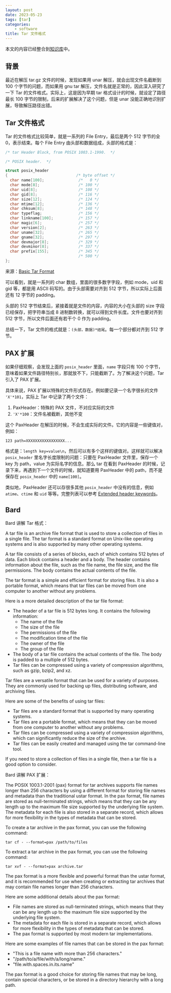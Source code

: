 ```yaml
---
layout: post
date: 2023-05-23
tags: [tar]
categories:
    - software
title: Tar 文件格式
---
```


本文的内容已经整合到[知识库](/kb/software/tar.html)中。

## 背景

最近在解压 tar.gz 文件的时候，发现如果用 unar 解压，就会出现文件名截断到 100 个字节的问题，而如果用 gnu tar 解压，文件名就是正常的，因此深入研究了一下 Tar 的文件格式。实际上，这是因为早期 tar 格式设计的时候，就设定了路径最长 100 字节的限制，后来的扩展解决了这个问题，但是 unar 没能正确地识别扩展，导致解压路径出错。

## Tar 文件格式

Tar 的文件格式比较简单，就是一系列的 File Entry，最后是两个 512 字节的全 0，表示结束。每个 File Entry 由头部和数据组成，头部的格式是：

```c
/* tar Header Block, from POSIX 1003.1-1990.  */

/* POSIX header.  */

struct posix_header
{                              /* byte offset */
  char name[100];               /*   0 */
  char mode[8];                 /* 100 */
  char uid[8];                  /* 108 */
  char gid[8];                  /* 116 */
  char size[12];                /* 124 */
  char mtime[12];               /* 136 */
  char chksum[8];               /* 148 */
  char typeflag;                /* 156 */
  char linkname[100];           /* 157 */
  char magic[6];                /* 257 */
  char version[2];              /* 263 */
  char uname[32];               /* 265 */
  char gname[32];               /* 297 */
  char devmajor[8];             /* 329 */
  char devminor[8];             /* 337 */
  char prefix[155];             /* 345 */
                                /* 500 */
};
```

来源：[Basic Tar Format](https://www.gnu.org/software/tar/manual/html_node/Standard.html)

可以看到，就是一系列的 char 数组，里面的很多数字字段，例如 mode，uid 和 gid 等，都是用 ASCII 码写的。由于头部需要对齐到 512 字节，所以实际上后面还有 12 字节的 padding。

头部的 512 字节结束后，紧接着就是文件的内容，内容的大小在头部的 size 字段已经保存，把字符串当成 8 进制数转换，就可以得到文件长度。文件也要对齐到 512 字节，所以文件后面还有若干个 0 作为 padding。

总结一下，Tar 文件的格式就是：`(头部，数据)*结尾`。每一个部分都对齐到 512 字节。

## PAX 扩展

如果仔细观察，会发现上面的 `posix_header` 里面，`name` 字段只有 100 个字节，意味着如果文件路径特别长，那就放不下，只能截断了。为了解决这个问题，Tar 引入了 PAX 扩展。

具体来说，PAX 扩展以特殊的文件形式存在。例如要记录一个名字很长的文件 `'X'*101`，实际上 Tar 中记录了两个文件：

1. PaxHeader：特殊的 PAX 文件，不对应实际的文件
2. `'X'*100`：文件名被截断，其他不变

这个 PaxHeader 在解压的时候，不会生成实际的文件。它的内容是一些键值对，例如：

```
123 path=XXXXXXXXXXXXXXXXX...
```

格式是：`length key=value\n`，然后可以有多个这样的键值对。这样就可以解决 `posix_header` 里名字长度限制的问题：只要在 PaxHeader 文件里，保存一个 key 为 path，value 为实际名字的信息。那么 tar 在看到 PaxHeader 的时候，记录下来，再遇到下一个文件的时候，就知道要用 PaxHeader 中的 path，而不是保存在 `posix_header` 中的 `name[100]`。

类似地，PaxHeader 还可以存很多其他 `posix_header` 中没有的信息，例如 `atime`、`ctime` 和 `uid` 等等。完整列表可以参考 [Extended header keywords](https://www.ibm.com/docs/en/zos/2.4.0?topic=descriptions-pax-interchange-portable-archives#r4paxsh__pxchk)。

## Bard

Bard 讲解 Tar 格式：

A tar file is an archive file format that is used to store a collection of files in a single file. The tar format is a standard format on Unix-like operating systems and is also supported by many other operating systems.

A tar file consists of a series of blocks, each of which contains 512 bytes of data. Each block contains a header and a body. The header contains information about the file, such as the file name, the file size, and the file permissions. The body contains the actual contents of the file.

The tar format is a simple and efficient format for storing files. It is also a portable format, which means that tar files can be moved from one computer to another without any problems.

Here is a more detailed description of the tar file format:

* The header of a tar file is 512 bytes long. It contains the following information:
    * The name of the file
    * The size of the file
    * The permissions of the file
    * The modification time of the file
    * The owner of the file
    * The group of the file
* The body of a tar file contains the actual contents of the file. The body is padded to a multiple of 512 bytes.
* Tar files can be compressed using a variety of compression algorithms, such as gzip, bzip2, and xz.

Tar files are a versatile format that can be used for a variety of purposes. They are commonly used for backing up files, distributing software, and archiving files.

Here are some of the benefits of using tar files:

* Tar files are a standard format that is supported by many operating systems.
* Tar files are a portable format, which means that they can be moved from one computer to another without any problems.
* Tar files can be compressed using a variety of compression algorithms, which can significantly reduce the size of the archive.
* Tar files can be easily created and managed using the tar command-line tool.

If you need to store a collection of files in a single file, then a tar file is a good option to consider.

Bard 讲解 PAX 扩展：

The POSIX 1003.1-2001 (pax) format for tar archives supports file names longer than 256 characters by using a different format for storing file names and metadata than the traditional ustar format. In the pax format, file names are stored as null-terminated strings, which means that they can be any length up to the maximum file size supported by the underlying file system. The metadata for each file is also stored in a separate record, which allows for more flexibility in the types of metadata that can be stored.

To create a tar archive in the pax format, you can use the following command:

```
tar cf - --format=pax /path/to/files
```

To extract a tar archive in the pax format, you can use the following command:

```
tar xvf - --format=pax archive.tar
```

The pax format is a more flexible and powerful format than the ustar format, and it is recommended for use when creating or extracting tar archives that may contain file names longer than 256 characters.

Here are some additional details about the pax format:

* File names are stored as null-terminated strings, which means that they can be any length up to the maximum file size supported by the underlying file system.
* The metadata for each file is stored in a separate record, which allows for more flexibility in the types of metadata that can be stored.
* The pax format is supported by most modern tar implementations.

Here are some examples of file names that can be stored in the pax format:

* "This is a file name with more than 256 characters."
* "/path/to/a/file/with/a/long/name."
* "file.with.spaces.in.its.name"

The pax format is a good choice for storing file names that may be long, contain special characters, or be stored in a directory hierarchy with a long path.